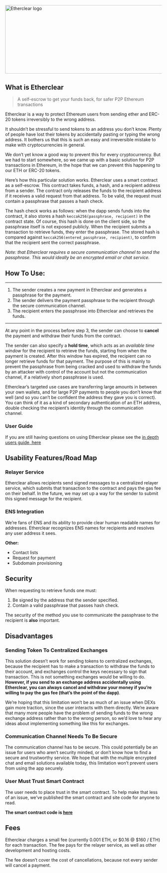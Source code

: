 <div style="display: flex; direction: row; justify-content: center; margin-bottom: 32px;">
  <img src="./etherclear-logo.svg" alt="Etherclear logo" style="height: 220px; width: 540px" />
</div>


## What is Etherclear

> A self-escrow to get your funds back, for safer P2P Ethereum transactions

Etherclear is a way to protect Ethereum users from sending ether and ERC-20 tokens irreversibly to the wrong address.

It shouldn’t be stressful to send tokens to an address you don’t know. Plenty of people have lost their tokens by accidentally pasting or typing the wrong address. It bothers us that this is such an easy and irreversible mistake to make with cryptocurrencies in general. 

We don’t yet know a good way to prevent this for every cryptocurrency. But we had to start somewhere, so we came up with a basic solution for P2P transactions in Ethereum, in the hope that we can prevent this happening to our ETH or ERC-20 tokens.

Here’s how this particular solution works. Etherclear uses a smart contract as a self-escrow. This contract takes funds, a hash, and a recipient address from a sender. The contract only releases the funds to the recipient address if it receives a valid request from that address. To be valid, the request must contain a passphrase that passes a hash check.

The hash check works as follows: when the dapp sends funds into the contract, it also stores a hash `keccak256(passphrase, recipient)` in the contract state. Of course, this hash is done on the client side, so the passphrase itself is not exposed publicly. When the recipient submits a transaction to retrieve funds, they enter the passphrase. The stored hash is compared against `keccak256(entered_passphrase, recipient)`, to confirm that the recipient sent the correct passphrase.

*Note: that Etherclear requires a secure communication channel to send the passphrase. This would ideally be an encrypted email or chat service.*

## How To Use:

----
1. The sender creates a new payment in Etherclear and generates a passphrase for the payment.
2. The sender delivers the payment passphrase to the recipient through the secure communication channel.
3. The recipient enters the passphrase into Etherclear and retrieves the funds.
----
At any point in the process before step 3, the sender can choose to **cancel** the payment and withdraw their funds from the contract.

The sender can also specify a **hold time**, which acts as an *available time window* for the recipient to retrieve the funds, starting from when the payment is created. After this window has expired, the recipient can no longer retrieve funds for that payment. The purpose of this is mainly to prevent the passphrase from being cracked and used to withdraw the funds by an attacker with control of the account but not the communication channel, if a relatively short passphrase is used.

Etherclear’s targeted use cases are transferring large amounts in between your own wallets, and for large P2P payments to people you don’t know that well (and so you can’t be confident the address they gave you is correct). You can think of it as a kind of secondary authentication of an ETH address, double checking the recipient’s identity through the communication channel.

### User Guide
If you are still having questions on using Etherclear please see the [in depth users guide, here](https://docs.google.com/document/d/1UEobbwmL78Yhy6vjY4yGEdYThFIiHOieujM5TfM1dp4/edit)


## Usability Features/Road Map

### Relayer Service

Etherclear allows recipients send signed messages to a centralized relayer service, which submits that transaction to the contract and pays the gas fee on their behalf. In the future, we may set up a way for the sender to submit this signed message for the recipient.

### ENS Integration

We’re fans of ENS and its ability to provide clear human readable names for addresses. Etherclear recognizes ENS names for recipients and resolves any user address it sees.

**Other:**
- Contact lists
- Request for payment
- Subdomain provisioning




## Security
When requesting to retrieve funds one must:
1. Be signed by the address that the sender specified.
2. Contain a valid passphrase that passes hash check.

The security of the method you use to communicate the passphrase to the recipient is **also** important.

## Disadvantages
### Sending Token To Centralized Exchanges

This solution doesn’t work for sending tokens to centralized exchanges, because the recipient has to make a transaction to withdraw the funds to their account, and exchanges control the keys necessary to sign that transaction. This is not something exchanges would be willing to do. **However, if you send to an exchange address accidentally using Etherclear, you can always cancel and withdraw your money if you’re willing to pay the gas fee (that’s the point of the dapp)**. 

We’re hoping that this limitation won’t be as much of an issue when DEXs gain more traction, since the user interacts with them directly. We’re aware that many more people have the problem of sending funds to the wrong  exchange address rather than to the wrong person, so we’d love to hear any ideas about implementing something like this for exchanges.

### Communication Channel Needs To Be Secure

The communication channel has to be secure. This could potentially be an issue for users who aren’t security minded, or don’t know how to find a secure and trustworthy service. We hope that with the multiple encrypted chat and email solutions available today, this limitation won’t prevent users from using the app securely.

### User Must Trust Smart Contract

The user needs to place trust in the smart contract. To help make that less of an issue, we’ve published the smart contract and site code for anyone to read.

**The smart contract code is [here](https://github.com/etherclearapp/etherclear_contracts)**

## Fees

Etherclear charges a small fee (currently 0.001 ETH, or $0.16 @ $160 / ETH) for each transaction. The fee pays for the relayer service, as well as other development and hosting costs.

The fee doesn’t cover the cost of cancellations, because not every sender will cancel a payment.
